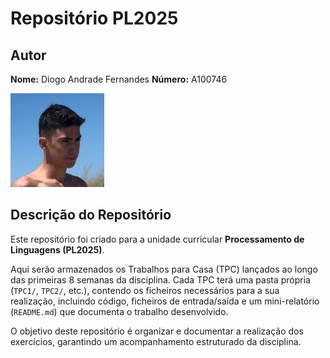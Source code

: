 # Repositório PL2025

## Autor  
**Nome:** Diogo Andrade Fernandes 
**Número:** A100746 

![Foto do Autor](imgs/foto-id.jpg)  

## Descrição do Repositório  
Este repositório foi criado para a unidade curricular **Processamento de Linguagens (PL2025)**.  

Aqui serão armazenados os Trabalhos para Casa (TPC) lançados ao longo das primeiras 8 semanas da disciplina. Cada TPC terá uma pasta própria (`TPC1/`, `TPC2/`, etc.), contendo os ficheiros necessários para a sua realização, incluindo código, ficheiros de entrada/saída e um mini-relatório (`README.md`) que documenta o trabalho desenvolvido.  

O objetivo deste repositório é organizar e documentar a realização dos exercícios, garantindo um acompanhamento estruturado da disciplina.  
